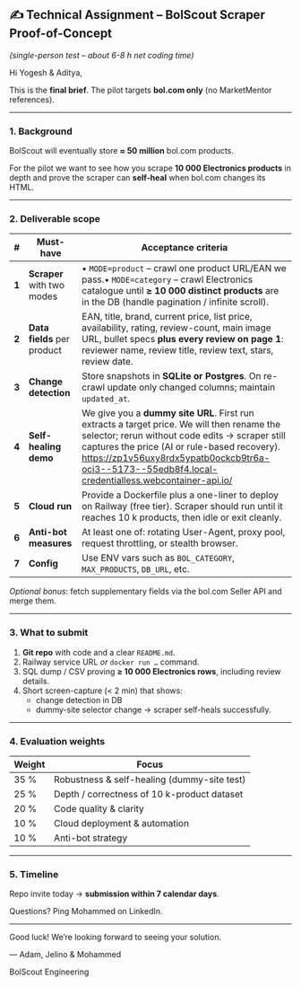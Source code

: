 ## ✍️ Technical Assignment – BolScout Scraper Proof-of-Concept

*(single-person test – about 6-8 h net coding time)*

Hi Yogesh & Aditya,

This is the **final brief**. The pilot targets **bol.com only** (no MarketMentor references).

---

### 1. Background

BolScout will eventually store **≈ 50 million** bol.com products.

For the pilot we want to see how you scrape **10 000 Electronics products** in depth and prove the scraper can **self-heal** when bol.com changes its HTML.

---

### 2. Deliverable scope

| # | Must-have | Acceptance criteria |
| --- | --- | --- |
| **1** | **Scraper** with two modes | • `MODE=product` – crawl one product URL/EAN we pass.• `MODE=category` – crawl Electronics catalogue until **≥ 10 000 distinct products** are in the DB (handle pagination / infinite scroll). |
| **2** | **Data fields** per product | EAN, title, brand, current price, list price, availability, rating, review-count, main image URL, bullet specs **plus every review on page 1**: reviewer name, review title, review text, stars, review date. |
| **3** | **Change detection** | Store snapshots in **SQLite or Postgres**. On re-crawl update only changed columns; maintain `updated_at`. |
| **4** | **Self-healing demo** | We give you a **dummy site URL**. First run extracts a target price. We will then rename the selector; rerun without code edits → scraper still captures the price (AI or rule-based recovery). https://zp1v56uxy8rdx5ypatb0ockcb9tr6a-oci3--5173--55edb8f4.local-credentialless.webcontainer-api.io/ |
| **5** | **Cloud run** | Provide a Dockerfile plus a one-liner to deploy on Railway (free tier). Scraper should run until it reaches 10 k products, then idle or exit cleanly. |
| **6** | **Anti-bot measures** | At least one of: rotating User-Agent, proxy pool, request throttling, or stealth browser. |
| **7** | **Config** | Use ENV vars such as `BOL_CATEGORY`, `MAX_PRODUCTS`, `DB_URL`, etc. |

*Optional bonus*: fetch supplementary fields via the bol.com Seller API and merge them.

---

### 3. What to submit

1. **Git repo** with code and a clear `README.md`.
2. Railway service URL *or* `docker run …` command.
3. SQL dump / CSV proving **≥ 10 000 Electronics rows**, including review details.
4. Short screen-capture (< 2 min) that shows:
    - change detection in DB
    - dummy-site selector change → scraper self-heals successfully.

---

### 4. Evaluation weights

| Weight | Focus |
| --- | --- |
| 35 % | Robustness & self-healing (dummy-site test) |
| 25 % | Depth / correctness of 10 k-product dataset |
| 20 % | Code quality & clarity |
| 10 % | Cloud deployment & automation |
| 10 % | Anti-bot strategy |

---

### 5. Timeline

Repo invite today → **submission within 7 calendar days**.

Questions? Ping Mohammed on LinkedIn.

---

Good luck! We’re looking forward to seeing your solution.

— Adam, Jelino & Mohammed

BolScout Engineering
